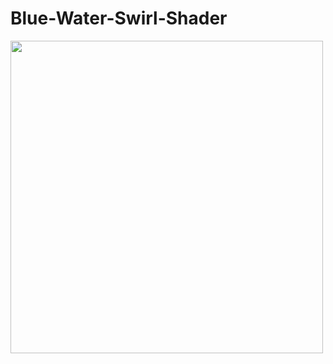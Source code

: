 # Blue-Water-Swirl-Shader
<p><img align="center" src="https://github.com/Voven295/Blue-Water-Swirl-Shader/blob/master/BlueWaterSwirl.gif" width="500" height="500" /></p>
